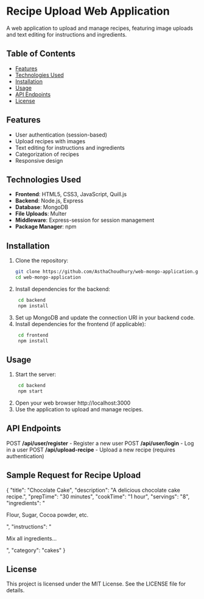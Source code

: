 # Recipe Upload Web Application

A web application to upload and manage recipes, featuring image uploads and text editing for instructions and ingredients.

## Table of Contents

- [Features](#features)
- [Technologies Used](#technologies-used)
- [Installation](#installation)
- [Usage](#usage)
- [API Endpoints](#api-endpoints)
- [License](#license)

## Features

- User authentication (session-based)
- Upload recipes with images
- Text editing for instructions and ingredients
- Categorization of recipes
- Responsive design

## Technologies Used

- **Frontend**: HTML5, CSS3, JavaScript, Quill.js
- **Backend**: Node.js, Express
- **Database**: MongoDB
- **File Uploads**: Multer
- **Middleware**: Express-session for session management
- **Package Manager**: npm

## Installation
1. Clone the repository:
   ```bash
   git clone https://github.com/AsthaChoudhury/web-mongo-application.git
   cd web-mongo-application
2. Install dependencies for the backend:
   ```bash
    cd backend
    npm install
3. Set up MongoDB and update the connection URI in your backend code.
4. Install dependencies for the frontend (if applicable):
   ```bash
    cd frontend
    npm install

## Usage
1. Start the server:
   ```bash
    cd backend
    npm start
2. Open your web browser http://localhost:3000
3. Use the application to upload and manage recipes.

## API Endpoints
POST **/api/user/register** - Register a new user
POST **/api/user/login** - Log in a user
POST **/api/upload-recipe** - Upload a new recipe (requires authentication)

## Sample Request for Recipe Upload

{
  "title": "Chocolate Cake",
  "description": "A delicious chocolate cake recipe.",
  "prepTime": "30 minutes",
  "cookTime": "1 hour",
  "servings": "8",
  "ingredients": "<p>Flour, Sugar, Cocoa powder, etc.</p>",
  "instructions": "<p>Mix all ingredients...</p>",
  "category": "cakes"
}

## License
This project is licensed under the MIT License. See the LICENSE file for details.
